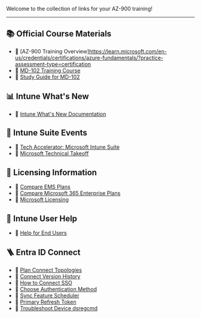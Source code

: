Welcome to the collection of links for your AZ-900 training!

---

## 📚 Official Course Materials
- 🔗 [AZ-900 Training Overview]https://learn.microsoft.com/en-us/credentials/certifications/azure-fundamentals/?practice-assessment-type=certification
- 🔗 [MD-102 Training Course](https://learn.microsoft.com/en-us/training/courses/md-102t00)
- 🔗 [Study Guide for MD-102](https://learn.microsoft.com/en-us/credentials/certifications/resources/study-guides/md-102)

## 📊 Intune What's New
- 🔗 [Intune What's New Documentation](https://learn.microsoft.com/en-us/mem/intune/fundamentals/whats-new)

## 🎡 Intune Suite Events
- 🔗 [Tech Accelerator: Microsoft Intune Suite](https://techcommunity.microsoft.com/t5/tech-community-live/tech-accelerator-microsoft-intune-suite/ec-p/3756368)
- 🔗 [Microsoft Technical Takeoff](https://techcommunity.microsoft.com/t5/tech-community-live/microsoft-technical-takeoff/ev-p/3968237)

## 💸 Licensing Information
- 🔗 [Compare EMS Plans](https://www.microsoft.com/en-us/microsoft-365/enterprise-mobility-security/compare-plans-and-pricing)
- 🔗 [Compare Microsoft 365 Enterprise Plans](https://www.microsoft.com/en-us/microsoft-365/compare-microsoft-365-enterprise-plans)
- 🔗 [Microsoft Licensing](https://m365maps.com)

## 👤 Intune User Help
- 🔗 [Help for End Users](https://learn.microsoft.com/en-us/mem/intune/user-help/)

## 🪜 Entra ID Connect
- 🔗 [Plan Connect Topologies](https://learn.microsoft.com/en-us/azure/active-directory/hybrid/plan-connect-topologies)
- 🔗 [Connect Version History](https://learn.microsoft.com/en-us/azure/active-directory/hybrid/reference-connect-version-history)
- 🔗 [How to Connect SSO](https://learn.microsoft.com/en-us/azure/active-directory/hybrid/how-to-connect-sso)
- 🔗 [Choose Authentication Method](https://learn.microsoft.com/en-us/azure/active-directory/hybrid/choose-ad-authn)
- 🔗 [Sync Feature Scheduler](https://learn.microsoft.com/en-us/azure/active-directory/hybrid/how-to-connect-sync-feature-scheduler)
- 🔗 [Primary Refresh Token](https://learn.microsoft.com/en-us/azure/active-directory/devices/concept-primary-refresh-token)
- 🔗 [Troubleshoot Device dsregcmd](https://learn.microsoft.com/en-us/entra/identity/devices/troubleshoot-device-dsregcmd)

